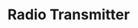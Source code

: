 ---
layout: pid
title: Radio Transmitter
owner: OpenTX
license: GPLv2
site: https://www.open-tx.org
source: https://github.com/opentx/opentx
---